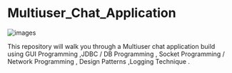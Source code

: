 # Multiuser_Chat_Application







![images](https://github.com/radhika3131/Multiuser_Chat_Application/assets/102825662/e812f2a3-2869-4b46-8d1b-adf1ec753f9a)








This repository will walk you through a Multiuser chat application build using  GUI Programming  ,JDBC / DB Programming  , Socket Programming / Network Programming  , Design Patterns  ,Logging Technique  .
